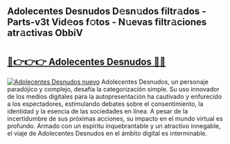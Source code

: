 ## Adolecentes Desnudos D𝚎sn𝚞dos filtr𝚊dos - Parts-v3t Vid𝚎os f𝚘tos - N𝚞evas filtr𝚊ciones atr𝚊ctivas ObbiV

# <h2><a href="http://mb9ufos.tromn.icu/?c=Adolecentes+Desnudos">🔗👉👉👉 Adolecentes Desnudos 🔗🔗</a></h2>

[![Adolecentes Desnudos nuevo](https://i.imgur.com/pEAQMta.gif)](http://mb9ufos.tromn.icu/?c=Adolecentes+Desnudos)
Adolecentes Desnudos, un personaje paradójico y complejo, desafía la categorización simple. Su uso innovador de los medios digitales para la autopresentación ha cautivado y enfurecido a los espectadores, estimulando debates sobre el consentimiento, la identidad y la esencia de las sociedades en línea. A pesar de la incertidumbre de sus próximas acciones, su impacto en el mundo virtual es profundo. Armado con un espíritu inquebrantable y un atractivo innegable, el viaje de Adolecentes Desnudos en el ámbito digital es interminable.
